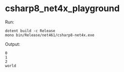 # csharp8_net4x_playground

Run:
```
dotent build -c Release
mono bin/Release/net461/csharp8-net4x.exe
```

Output:
```
0
1
2
world
```
